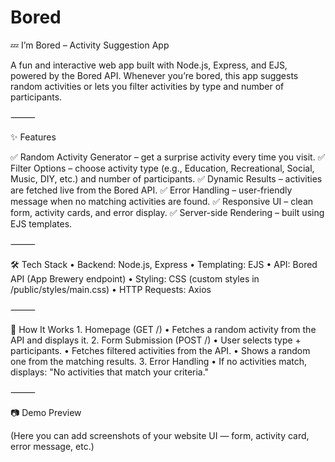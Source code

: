 # Bored
💤 I’m Bored – Activity Suggestion App

A fun and interactive web app built with Node.js, Express, and EJS, powered by the Bored API.
Whenever you’re bored, this app suggests random activities or lets you filter activities by type and number of participants.

⸻

✨ Features

✅ Random Activity Generator – get a surprise activity every time you visit.
✅ Filter Options – choose activity type (e.g., Education, Recreational, Social, Music, DIY, etc.) and number of participants.
✅ Dynamic Results – activities are fetched live from the Bored API.
✅ Error Handling – user-friendly message when no matching activities are found.
✅ Responsive UI – clean form, activity cards, and error display.
✅ Server-side Rendering – built using EJS templates.

⸻

🛠️ Tech Stack
	•	Backend: Node.js, Express
	•	Templating: EJS
	•	API: Bored API (App Brewery endpoint)
	•	Styling: CSS (custom styles in /public/styles/main.css)
	•	HTTP Requests: Axios

⸻

🚀 How It Works
	1.	Homepage (GET /)
	•	Fetches a random activity from the API and displays it.
	2.	Form Submission (POST /)
	•	User selects type + participants.
	•	Fetches filtered activities from the API.
	•	Shows a random one from the matching results.
	3.	Error Handling
	•	If no activities match, displays:
"No activities that match your criteria."

⸻

📷 Demo Preview

(Here you can add screenshots of your website UI — form, activity card, error message, etc.)
